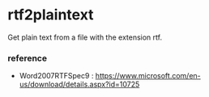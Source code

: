 # rtf2plaintext
Get plain text from a file with the extension rtf.

### reference
- Word2007RTFSpec9 : https://www.microsoft.com/en-us/download/details.aspx?id=10725
